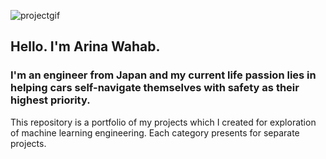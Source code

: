 ![projectgif](https://github.com/Arina-W/Detecting-Lane-Boundaries/blob/master/videos/project_video_gifresult.gif)

## Hello. I'm Arina Wahab.
### I'm an engineer from Japan and my current life passion lies in helping cars self-navigate themselves with safety as their highest priority.

This repository is a portfolio of my projects which I created for exploration of machine learning engineering. 
Each category presents for separate projects.

